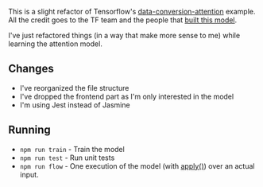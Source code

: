 This is a slight refactor of Tensorflow's [data-conversion-attention](https://github.com/tensorflow/tfjs-examples/tree/master/date-conversion-attention) example.
All the credit goes to the TF team and the people that [built this model](https://arxiv.org/abs/1409.0473).

I've just refactored things (in a way that make more sense to me) while learning the attention model.

## Changes

- I've reorganized the file structure
- I've dropped the frontend part as I'm only interested in the model
- I'm using Jest instead of Jasmine

## Running

- `npm run train` - Train the model
- `npm run test` - Run unit tests
- `npm run flow` - One execution of the model (with [apply()](https://js.tensorflow.org/api/latest/#tf.layers.Layer.apply)) over an actual input.
